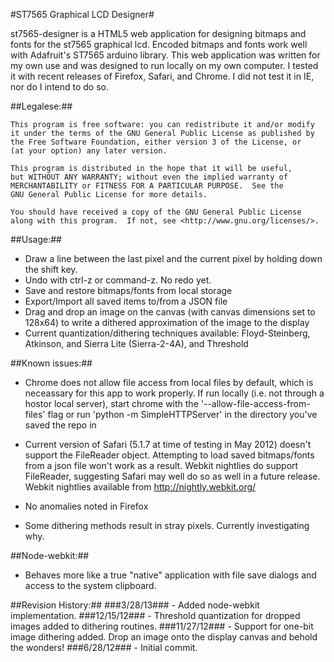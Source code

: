 #ST7565 Graphical LCD Designer#

st7565-designer is a HTML5 web application for designing bitmaps and fonts for the st7565 graphical lcd. 
Encoded bitmaps and fonts work well with Adafruit's ST7565 arduino library. This web application was written
for my own use and was designed to run locally on my own computer. I tested it with recent releases of
Firefox, Safari, and Chrome. I did not test it in IE, nor do I intend to do so. 

##Legalese:## 

    This program is free software: you can redistribute it and/or modify
    it under the terms of the GNU General Public License as published by
    the Free Software Foundation, either version 3 of the License, or
    (at your option) any later version.

    This program is distributed in the hope that it will be useful,
    but WITHOUT ANY WARRANTY; without even the implied warranty of
    MERCHANTABILITY or FITNESS FOR A PARTICULAR PURPOSE.  See the
    GNU General Public License for more details.

    You should have received a copy of the GNU General Public License
    along with this program.  If not, see <http://www.gnu.org/licenses/>.

##Usage:##

- Draw a line between the last pixel and the current pixel by holding down the shift key.
- Undo with ctrl-z or command-z. No redo yet.
- Save and restore bitmaps/fonts from local storage
- Export/Import all saved items to/from a JSON file
- Drag and drop an image on the canvas (with canvas dimensions set to 128x64) to write a dithered approximation of the image to the display
- Current quantization/dithering techniques available: Floyd-Steinberg, Atkinson, and Sierra Lite (Sierra-2-4A), and Threshold

##Known issues:##

- Chrome does not allow file access from local files by default, which is neceassary for this app to work properly. 
If run locally (i.e. not through a hostor local server), start chrome with the '--allow-file-access-from-files' flag 
or run 'python -m SimpleHTTPServer' in the directory you've saved the repo in

- Current version of Safari (5.1.7 at time of testing in May 2012) doesn't support the FileReader object. Attempting to 
load saved bitmaps/fonts from a json file won't work as a result. Webkit nightlies do support FileReader, suggesting 
Safari may well do so as well in a future release. Webkit nightlies available from http://nightly.webkit.org/

- No anomalies noted in Firefox

- Some dithering methods result in stray pixels. Currently investigating why. 

##Node-webkit:##

- Behaves more like a true "native" application with file save dialogs and access to the system clipboard. 

##Revision History:##
###3/28/13### - Added node-webkit implementation. 
###12/15/12### - Threshold quantization for dropped images added to dithering routines. 
###11/27/12### - Support for one-bit image dithering added. Drop an image onto the display canvas and behold the wonders!
###6/28/12### - Initial commit. 
